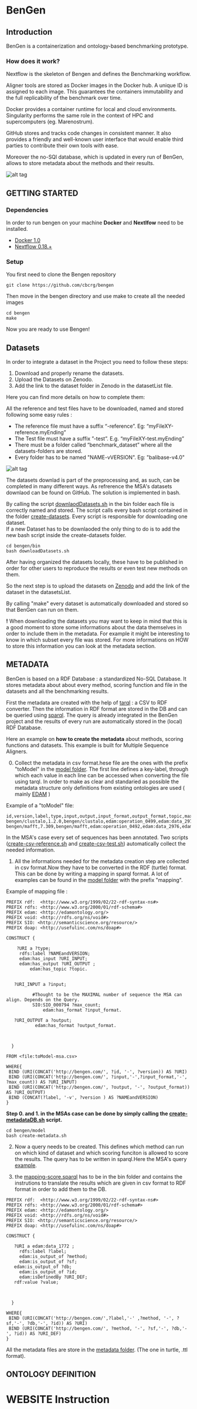 # BenGen

## Introduction

BenGen is a containerization and ontology-based benchmarking prototype.


### How does it work?

Nextflow is the skeleton of Bengen and defines the Benchmarking workflow.

Aligner tools are stored as Docker images in the Docker hub. A unique ID is assigned to each image. This guarantees the containers immutability and the full replicability of the benchmark over time.  

Docker provides a container runtime for local and cloud environments. Singularity performs the same role in the context of HPC and supercomputers (eg. Marenostrum).

GitHub stores and tracks code changes in consistent manner. It also provides a friendly and well-known user interface that would enable third parties to contribute their own tools with ease. <br> 

Moreover the no-SQl database, which is updated in every run of BenGen, allows to store metadata about the methods and their results.

![alt tag](https://github.com/luisas/prova/blob/master/bengen_img01.png)


## GETTING STARTED

### Dependencies 
In order to run bengen on your machine **Docker** and **Nextlfow** need to be installed.

* [Docker 1.0](http://www.docker.com) 
* [Nextflow 0.18.+](http://www.nextflow.io)

### Setup 

You first need to clone the Bengen repository 
```
git clone https://github.com/cbcrg/bengen
```

Then move in the bengen directory and use make to create all the needed images
```
cd bengen
make
```
Now you are ready to use Bengen!


## Datasets

In order to integrate a dataset in the Project you need to follow these steps: 

1. Download and properly rename the datasets.
2. Upload the Datasets on Zenodo.
3. Add the link to the dataset folder in Zenodo in the datasetList file.

Here you can find more details on how to complete them: 

All the reference and test files have to be downloaded, named and stored following some easy rules :

*	The reference file must have a suffix “-reference”. Eg: “myFileXY-reference.myEnding” 
*	The Test file must have a suffix ”-test”. E.g. “myFileXY-test.myEnding”
*	There must be a folder called “benchmark_dataset” where all the datasets-folders are stored.
* Every folder has to be named "NAME-vVERSION". Eg: "balibase-v4.0"


![alt tag](https://github.com/cbcrg/bengen/blob/master/images/Datasets-organization.png)


The datasets downlad is part of the preprocessing and, as such, can be completed in many different ways.
As refrerence the MSA's datasets downlaod can be found on GitHub. The solution is implemented in bash.

By calling the script [downlaodDatasets.sh](https://github.com/cbcrg/bengen/blob/master/bin/downlaodDatasets.sh) in the bin folder each file 
is correctly named and stored.
The script calls every bash script contained in the folder [create-datasets](https://github.com/cbcrg/bengen/tree/master/create-datasets).
Every script is responsible for downloading one dataset. <br>
If a new Dataset has to be downlaoded the only thing to do is to add the new bash script inside the create-datasets folder.

```
cd bengen/bin
bash downloadDatasets.sh
```

After having organized the datasets locally, these have to be published in order for other users to reproduce the results or even test new methods on them.

So the next step is to upload the datasets on  [Zenodo](http://zenodo.org) and add the link of the dataset in the datasetsList.

By calling "make" every dataset is automatically downloaded and stored so that BenGen can run on them.

**!**   When downloading the datasets you may want to keep in mind that this is a good moment to store some informations about the data themselves in order to include them in the metadata. For example it might be interesting to know in which subset every file was stored.
For more informations on HOW to store this information you can look at the metadata section.

## METADATA

BenGen is based on a RDF Database : a standardized No-SQL Database. It stores metadata about about every method, scoring function and file in the datasets and all the benchmarking results.


First the metadata are created with the help of [tarql](https://tarql.github.io/) : a CSV to RDF converter.
Then the information in RDF format are stored in the DB and can be queried using [sparql](https://jena.apache.org/tutorials/sparql.html). The query is already integrated in the BenGen project and the results of every run are automatically stored in the (local) RDF Database.

Here an example on **how to create the metadata** about methods, scoring functions and datasets.
This example is built for Multiple Sequence Aligners.

0. Collect the metadata in csv format.hese file are the ones with the prefix "toModel" in the [model folder](https://github.com/cbcrg/bengen/tree/master/model). The first line defines a key-label, through which each value in each line can be accessed when converting the file using tarql. In order to make as clear and standaried as possible the metadata structure only definitions from existing ontologies are used ( mainly [EDAM](http://edamontology.org/page) ) 

Example of a "toModel" file: 
```
id,version,label,type,input,output,input_format,output_format,topic,max_count
bengen/clustalo,1.2.0,bengen/clustalo,edam:operation_0499,edam:data_2976,edam:data_1384,edam:format_1929,edam:format_1984,edam:topic_0091,100
bengen/mafft,7.309,bengen/mafft,edam:operation_0492,edam:data_2976,edam:data_1384,edam:format_1929,edam:format_1984,edam:topic_0091,10000
```

In the MSA's case every set of sequences has been annotated. Two scripts ([create-csv-reference.sh](https://github.com/cbcrg/bengen/blob/master/model/create-csv-reference.sh) and [create-csv-test.sh](https://github.com/cbcrg/bengen/blob/master/model/create-csv-test.sh)) automatically collect the needed information. 

1. All the informations needed for the metadata creation step are collected in csv format.Now they have to be converted in the RDF (turtle) format. This can be done by writing a mapping in sparql format. A lot of examples can be found in the [model folder](https://github.com/cbcrg/bengen/tree/master/model) with the prefix "mapping".

Example of mapping file : 

```
PREFIX rdf:  <http://www.w3.org/1999/02/22-rdf-syntax-ns#> 
PREFIX rdfs: <http://www.w3.org/2000/01/rdf-schema#> 
PREFIX edam: <http://edamontology.org/> 
PREFIX void: <http://rdfs.org/ns/void#> 
PREFIX SIO: <http://semanticscience.org/resource/>
PREFIX doap: <http://usefulinc.com/ns/doap#>

CONSTRUCT {
  
    ?URI a ?type;
	 rdfs:label ?NAMEandVERSION;
	 edam:has_input ?URI_INPUT;
	 edam:has_output ?URI_OUTPUT ;	
         edam:has_topic ?topic.
	

   ?URI_INPUT a ?input; 
	      	
	      #Thought to be the MAXIMAL number of sequence the MSA can align. Depends on the Query.	
	      SIO:SIO_000794 ?max_count;
              edam:has_format ?input_format.
  
   ?URI_OUTPUT a ?output;
 	       edam:has_format ?output_format.
		

	 
  }

FROM <file:toModel-msa.csv>

WHERE{
 BIND (URI(CONCAT('http://bengen.com/', ?id, '-', ?version)) AS ?URI)
 BIND (URI(CONCAT('http://bengen.com/', ?input,'-',?input_format,'-', ?max_count)) AS ?URI_INPUT)
 BIND (URI(CONCAT('http://bengen.com/', ?output, '-', ?output_format)) AS ?URI_OUTPUT)
 BIND (CONCAT(?label, '-v', ?version ) AS ?NAMEandVERSION) 
}

```


**Step 0. and 1. in the MSAs case can be done by simply calling the [create-metadataDB.sh](https://github.com/cbcrg/bengen/blob/master/model/create-metadataDB.sh) script.** 

```
cd bengen/model
bash create-metadata.sh
```

2. Now a query needs to be created. This defines which method can run on which kind of dataset and which scoring funciton is allowed to score the results. The query has to be written in sparql.Here the MSA's query [example](https://github.com/cbcrg/bengen/blob/master/metadata/query.rq).

3. the [mapping-score.sparql](http://github.com/cbcrg/bengen/master/blob/bin/mapping-score.sparql) has to be in the bin folder and contains the instrutions to translate the results which are given in csv format to RDF format in order to add them to the DB.


```
PREFIX rdf:  <http://www.w3.org/1999/02/22-rdf-syntax-ns#>
PREFIX rdfs: <http://www.w3.org/2000/01/rdf-schema#>
PREFIX edam: <http://edamontology.org/>
PREFIX void: <http://rdfs.org/ns/void#>
PREFIX SIO: <http://semanticscience.org/resource/>
PREFIX doap: <http://usefulinc.com/ns/doap#>

CONSTRUCT {

   ?URI a edam:data_1772 ;
	 rdfs:label ?label;
	 edam:is_output_of ?method;
	 edam:is_output_of ?sf;
   edam:is_output_of ?db;
	 edam:is_output_of ?id;
	 edam:isDefinedBy ?URI_DEF;
   rdf:value ?value;



  }

WHERE{
 BIND (URI(CONCAT('http://bengen.com/',?label,'-' ,?method, '-', ?sf,'-', ?db,'-', ?id)) AS ?URI)
 BIND (URI(CONCAT('http://bengen.com/', ?method, '-', ?sf,'-', ?db,'-', ?id)) AS ?URI_DEF)
}
```

All the metadata files are store in the [metadata folder](https://github.com/cbcrg/bengen/tree/master/metadata). (The one in turtle, .ttl format).

## ONTOLOGY DEFINITION 

# WEBSITE Instruction









